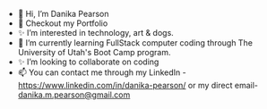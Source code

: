 - 👋 Hi, I’m Danika Pearson
- 👀 Checkout my Portfolio 
- ✨ I’m interested in technology, art & dogs.
- 🌱 I’m currently learning FullStack computer coding through The University of Utah's Boot Camp program. 
- ✨ I’m looking to collaborate on coding
- 📫 You can contact me through my LinkedIn -https://www.linkedin.com/in/danika-pearson/ or my direct email- danika.m.pearson@gmail.com 

<!---
karmadog72/karmadog72 is a ✨ special ✨ repository because its `README.md` (this file) appears on your GitHub profile.
You can click the Preview link to take a look at your changes.
--->
